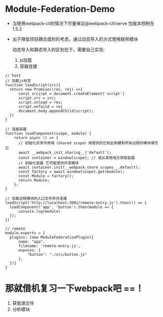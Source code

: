 # Module-Federation-Demo
- 当使用webpack-cli的情况下尽量保证@webpack-cli/serve 包版本控制在 1.5.2
- 出于降低项目耦合度的的考虑，通过动态导入的方式使用联邦模块

    动态导入和静态导入的区别在于，需要自己实现: 
    1. js加载
    2. 容器连接
```
// host
// 加载js标签
function loadScript(src){
  return new Promise((res, rej) =>{
      const srcirpt = document.createElement('script')
      script.src = src;
      script.onload = res;
      script.onfaild = rej
      document.body.appendChild(script);
  })
}

// 连接容器
function loadComponent(scope, module) {
    return async () => {
      // 初始化共享作用域（shared scope）用提供的已知此构建和所有远程的模块填充它
      await __webpack_init_sharing__('default');
      const container = window[scope]; // 或从其他地方获取容器
      // 初始化容器 它可能提供共享模块
      await container.init(__webpack_share_scopes__.default);
      const factory = await window[scope].get(module);
      const Module = factory();
      return Module;
    };
}

// 加载远程模块的入口文件并并连接
loadScript('http://localhost:3001/remote-entry.js').then(() => {
  loadComponent('app', 'button').then(module => {
      console.log(module)
  });    
})

// remote
module.exports = {
  plugins: [new ModuleFederationPlugin({
      name: "app",
      filename: 'remote-entry.js',
      exposes: {
          "button": "./src/button.js"
      },
  })]
}
```

# 那就借机复习一下webpack吧 ==！
1. 获取源文件
2. 分析模块